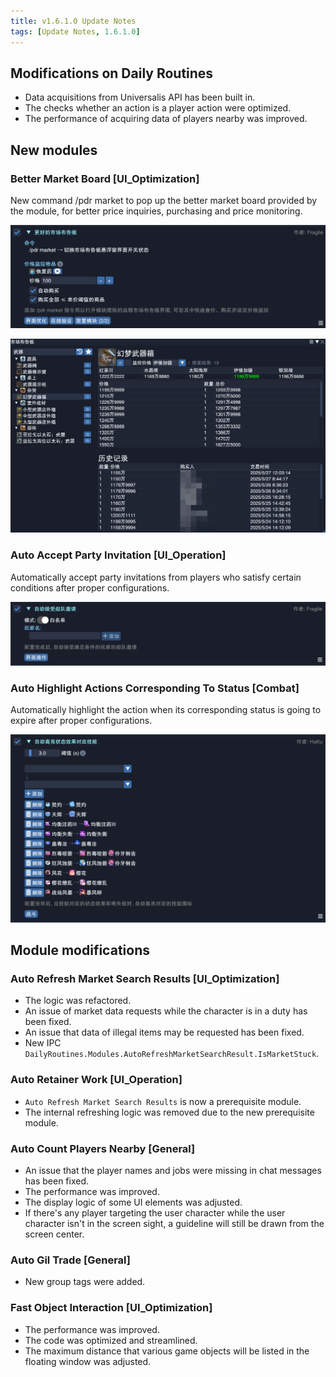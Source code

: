 ```yaml
---
title: v1.6.1.0 Update Notes
tags: [Update Notes, 1.6.1.0]
---
```


## Modifications on Daily Routines

- Data acquisitions from Universalis API has been built in.
- The checks whether an action is a player action were optimized.
- The performance of acquiring data of players nearby was improved.

## New modules

### Better Market Board [UI_Optimization]

New command /pdr market to pop up the better market board provided by the module, for better price inquiries, purchasing and price monitoring.

![BetterMarketBoard](/assets/Changelog/1.6.1.0/BetterMarketBoard.png)

![BetterMarketBoard-UI](/assets/Changelog/1.6.1.0/BetterMarketBoard-UI.png)

### Auto Accept Party Invitation [UI_Operation]

Automatically accept party invitations from players who satisfy certain conditions after proper configurations.

![AutoAcceptInvitation](/assets/Changelog/1.6.1.0/AutoAcceptInvitation.png)

### Auto Highlight Actions Corresponding To Status [Combat]

Automatically highlight the action when its corresponding status is going to expire after proper configurations.

![AutoHighlightStatusAction](/assets/Changelog/1.6.1.0/AutoHighlightStatusAction.png)

## Module modifications

### Auto Refresh Market Search Results [UI_Optimization]

- The logic was refactored.
- An issue of market data requests while the character is in a duty has been fixed.
- An issue that data of illegal items may be requested has been fixed.
- New IPC `DailyRoutines.Modules.AutoRefreshMarketSearchResult.IsMarketStuck`.

### Auto Retainer Work [UI_Operation]

- `Auto Refresh Market Search Results` is now a prerequisite module.
- The internal refreshing logic was removed due to the new prerequisite module.

### Auto Count Players Nearby [General]

- An issue that the player names and jobs were missing in chat messages has been fixed.
- The performance was improved.
- The display logic of some UI elements was adjusted.
- If there's any player targeting the user character while the user character isn't in the screen sight, a guideline will still be drawn from the screen center.

### Auto Gil Trade [General]

- New group tags were added.

### Fast Object Interaction [UI_Optimization]

- The performance was improved.
- The code was optimized and streamlined.
- The maximum distance that various game objects will be listed in the floating window was adjusted.